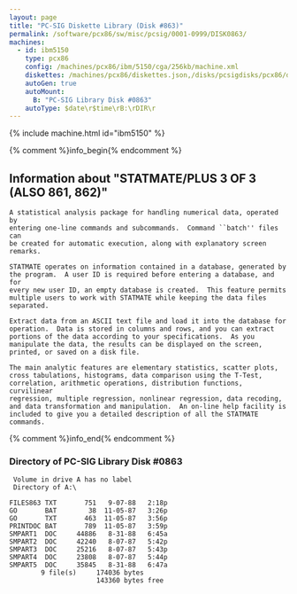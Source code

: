 ```yaml
---
layout: page
title: "PC-SIG Diskette Library (Disk #863)"
permalink: /software/pcx86/sw/misc/pcsig/0001-0999/DISK0863/
machines:
  - id: ibm5150
    type: pcx86
    config: /machines/pcx86/ibm/5150/cga/256kb/machine.xml
    diskettes: /machines/pcx86/diskettes.json,/disks/pcsigdisks/pcx86/diskettes.json
    autoGen: true
    autoMount:
      B: "PC-SIG Library Disk #0863"
    autoType: $date\r$time\rB:\rDIR\r
---
```


{% include machine.html id="ibm5150" %}

{% comment %}info_begin{% endcomment %}

## Information about "STATMATE/PLUS 3 OF 3 (ALSO 861, 862)"

    A statistical analysis package for handling numerical data, operated by
    entering one-line commands and subcommands.  Command ``batch'' files can
    be created for automatic execution, along with explanatory screen
    remarks.
    
    STATMATE operates on information contained in a database, generated by
    the program.  A user ID is required before entering a database, and for
    every new user ID, an empty database is created.  This feature permits
    multiple users to work with STATMATE while keeping the data files
    separated.
    
    Extract data from an ASCII text file and load it into the database for
    operation.  Data is stored in columns and rows, and you can extract
    portions of the data according to your specifications.  As you
    manipulate the data, the results can be displayed on the screen,
    printed, or saved on a disk file.
    
    The main analytic features are elementary statistics, scatter plots,
    cross tabulations, histograms, data comparison using the T-Test,
    correlation, arithmetic operations, distribution functions, curvilinear
    regression, multiple regression, nonlinear regression, data recoding,
    and data transformation and manipulation.  An on-line help facility is
    included to give you a detailed description of all the STATMATE
    commands.
{% comment %}info_end{% endcomment %}


### Directory of PC-SIG Library Disk #0863

     Volume in drive A has no label
     Directory of A:\

    FILES863 TXT       751   9-07-88   2:18p
    GO       BAT        38  11-05-87   3:26p
    GO       TXT       463  11-05-87   3:56p
    PRINTDOC BAT       789  11-05-87   3:59p
    SMPART1  DOC     44886   8-31-88   6:45a
    SMPART2  DOC     42240   8-07-87   5:42p
    SMPART3  DOC     25216   8-07-87   5:43p
    SMPART4  DOC     23808   8-07-87   5:44p
    SMPART5  DOC     35845   8-31-88   6:47a
            9 file(s)     174036 bytes
                          143360 bytes free
